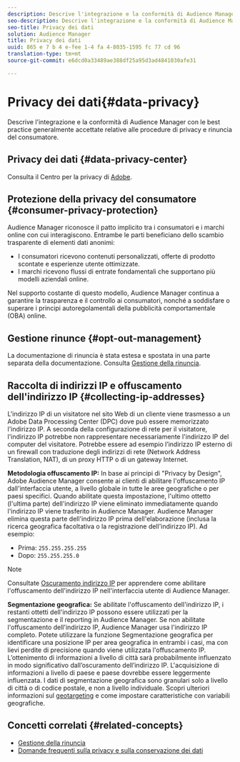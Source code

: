 ```yaml
---
description: Descrive l'integrazione e la conformità di Audience Manager con le best practice generalmente accettate relative alle procedure di privacy e rinuncia del consumatore.
seo-description: Descrive l'integrazione e la conformità di Audience Manager con le best practice generalmente accettate relative alle procedure di privacy e rinuncia del consumatore.
seo-title: Privacy dei dati
solution: Audience Manager
title: Privacy dei dati
uuid: 865 e 7 b 4 e-fee 1-4 fa 4-8035-1595 fc 77 cd 96
translation-type: tm+mt
source-git-commit: e6dcd0a33489ae388df25a95d3ad4841030afe31

---
```



# Privacy dei dati{#data-privacy}

Descrive l&#39;integrazione e la conformità di Audience Manager con le best practice generalmente accettate relative alle procedure di privacy e rinuncia del consumatore.

## Privacy dei dati {#data-privacy-center}

Consulta il Centro per la privacy di [Adobe](https://www.adobe.com/privacy/opt-out.html).

## Protezione della privacy del consumatore {#consumer-privacy-protection}

Audience Manager riconosce il patto implicito tra i consumatori e i marchi online con cui interagiscono. Entrambe le parti beneficiano dello scambio trasparente di elementi dati anonimi:

* I consumatori ricevono contenuti personalizzati, offerte di prodotto scontate e esperienze utente ottimizzate.
* I marchi ricevono flussi di entrate fondamentali che supportano più modelli aziendali online.

Nel supporto costante di questo modello, Audience Manager continua a garantire la trasparenza e il controllo ai consumatori, nonché a soddisfare o superare i principi autoregolamentali della pubblicità comportamentale (OBA) online.

## Gestione rinunce {#opt-out-management}

La documentazione di rinuncia è stata estesa e spostata in una parte separata della documentazione. Consulta [Gestione della rinuncia](../../overview/data-security-and-privacy/opt-out-management.md).

<!-- 

<p>  </p>
<table id="table_A1FF33B328BD451FAFF6C6B8422F928B"> 
 <tgroup cols="2">
  <colspec colnum="1" colname="col1" colwidth="1.00*" />
  <colspec colnum="2" colname="col2" colwidth="2.74*" />
  <thead> 
   <tr> 
    <th colname="col1" class="entry"> Opt-Out For </th> 
    <th colname="col2" class="entry"> Description </th> 
   </tr>
  </thead> 
  <tbody> 
   <tr> 
    <td colname="col1"> <p>Adobe Experience Cloud </p> </td> 
    <td colname="col2"> <p>The <a href="https://www.adobe.com/privacy/opt-out.html#customeruse" format="http" scope="external"> Your Privacy Choices page</a> provides 1-click features that let you control and opt-out of data collection by the Adobe Experience Cloud advertising solutions (including Audience Manager). Specifically, see the <a href="https://www.adobe.com/privacy/opt-out.html#customeruse" format="http" scope="external"> business customer section</a> of the Privacy Choices page. </p> </td> 
   </tr> 
   <tr> 
    <td colname="col1"> <p>Browsers that do not support third-party cookies </p> </td> 
    <td colname="col2"> <p>See <a href="../../features/declared-ids.md#declared-id-targeting"> Declared ID Targeting</a>. </p> </td> 
   </tr> 
   <tr> 
    <td colname="col1"> <p>Mobile devices </p> </td> 
    <td colname="col2"> <p>See the opt-out and privacy settings for: </p> <p> 
      <ul id="ul_86EFAB879215403D937B5148C26A41D9"> 
       <li id="li_C0B544E8F4FE473B94A5436D3A60BDB1"><a href="https://marketing.adobe.com/resources/help/en_US/mobile/android/privacy.html" format="https" scope="external"> Android devices</a> </li> 
       <li id="li_26C787BAB729499A9FEDF055E9AB0637"><a href="https://marketing.adobe.com/resources/help/en_US/mobile/ios/privacy.html" format="https" scope="external"> iOS devices</a> </li> 
      </ul> </p> </td> 
   </tr> 
  </tbody> 
 </tgroup> 
</table>

 -->

## Raccolta di indirizzi IP e offuscamento dell&#39;indirizzo IP {#collecting-ip-addresses}

<!-- 

Adobe has enabled processes and offers settings that allow customers to use Audience Manager in compliance with applicable data privacy laws.

-->

L&#39;indirizzo IP di un visitatore nel sito Web di un cliente viene trasmesso a un Adobe Data Processing Center (DPC) dove può essere memorizzato l&#39;indirizzo IP. A seconda della configurazione di rete per il visitatore, l&#39;indirizzo IP potrebbe non rappresentare necessariamente l&#39;indirizzo IP del computer del visitatore. Potrebbe essere ad esempio l’indirizzo IP esterno di un firewall con traduzione degli indirizzi di rete (Network Address Translation, NAT), di un proxy HTTP o di un gateway Internet.

**Metodologia offuscamento IP:** In base ai principi di &quot;Privacy by Design&quot;, Adobe Audience Manager consente ai clienti di abilitare l&#39;offuscamento IP dall&#39;interfaccia utente, a livello globale in tutte le aree geografiche o per paesi specifici. Quando abilitate questa impostazione, l&#39;ultimo ottetto (l&#39;ultima parte) dell&#39;indirizzo IP viene eliminato immediatamente quando l&#39;indirizzo IP viene trasferito in Audience Manager. Audience Manager elimina questa parte dell&#39;indirizzo IP prima dell&#39;elaborazione (inclusa la ricerca geografica facoltativa o la registrazione dell&#39;indirizzo IP). Ad esempio:

* Prima: `255.255.255.255`
* Dopo: `255.255.255.0`

>[!NOTE]
>
>Consultate [Oscuramento indirizzo IP](/help/using/features/administration/ip-obfuscation.md) per apprendere come abilitare l&#39;offuscamento dell&#39;indirizzo IP nell&#39;interfaccia utente di Audience Manager.

**Segmentazione geografica:** Se abilitate l&#39;offuscamento dell&#39;indirizzo IP, i restanti ottetti dell&#39;indirizzo IP possono essere utilizzati per la segmentazione e il reporting in Audience Manager. Se non abilitate l&#39;offuscamento dell&#39;indirizzo IP, Audience Manager usa l&#39;indirizzo IP completo. Potete utilizzare la funzione Segmentazione geografica per identificare una posizione IP per area geografica in entrambi i casi, ma con lievi perdite di precisione quando viene utilizzata l&#39;offuscamento IP. L’ottenimento di informazioni a livello di città sarà probabilmente influenzato in modo significativo dall’oscuramento dell’indirizzo IP. L&#39;acquisizione di informazioni a livello di paese e paese dovrebbe essere leggermente influenzata. I dati di segmentazione geografica sono granulari solo a livello di città o di codice postale, e non a livello individuale. Scopri ulteriori informazioni sul [geotargeting](/help/using/features/traits/trait-geotarget-keys.md) e come impostare caratteristiche con variabili geografiche.

## Concetti correlati {#related-concepts}

* [Gestione della rinuncia](/help/using/overview/data-security-and-privacy/opt-out-management.md)
* [Domande frequenti sulla privacy e sulla conservazione dei dati](/help/using/faq/faq-privacy.md)